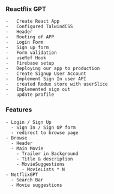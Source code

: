 ### Reactflix GPT
    -   Create React App
    -   Configured TalwindCSS
    -   Header
    -   Routing of APP
    -   Login Form
    -   Sign up form
    -   Form validation
    -   useRef Hook
    -   Firebase setup
    -   Deploying our app to production
    -   Create Signup User Account
    -   Implement Sign In user API
    -   created Redux store with userSlice
    -   Implemented sign out
    -   update profile

### Features
    - Login / Sign Up
      - Sign In / Sign UP form
      - redirect to browse page
    - Browse
      - Header
      - Main Movie
        - Trailer in Background
        - Title & description
        - MovieSuggestions
          - MovieLists * N
    - NetflixGPT
      - Search Bar
      - Movie suggestions